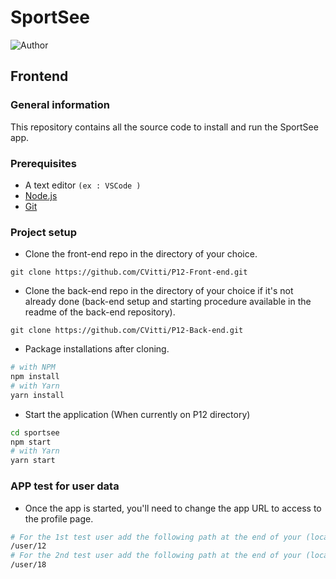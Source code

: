 # SportSee

![Author](<https://img.shields.io/badge/Author-Cl%C3%A9ment%20VITTI-blue>)

## Frontend

### General information

This repository contains all the source code to install and run the SportSee app.

### Prerequisites

- A text editor `(ex : VSCode )`
- [Node.js](https://nodejs.org/en/)
- [Git](https://git-scm.com/)

### Project setup

- Clone the front-end repo in the directory of your choice.

````
git clone https://github.com/CVitti/P12-Front-end.git
````

- Clone the back-end repo in the directory of your choice if it's not already done (back-end setup and starting procedure available in the readme of the back-end repository).

````
git clone https://github.com/CVitti/P12-Back-end.git
````

- Package installations after cloning.

```bash
# with NPM
npm install
# with Yarn
yarn install
```

- Start the application (When currently on P12 directory)

```bash
cd sportsee
npm start
# with Yarn
yarn start
```

### APP test for user data

- Once the app is started, you'll need to change the app URL to access to the profile page.

```bash
# For the 1st test user add the following path at the end of your (localhost:port) URL :
/user/12
# For the 2nd test user add the following path at the end of your (localhost:port) URL :
/user/18
```
